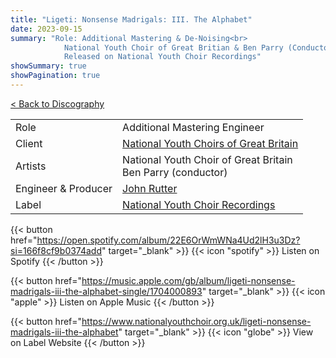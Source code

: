 ```yaml
---
title: "Ligeti: Nonsense Madrigals: III. The Alphabet"
date: 2023-09-15
summary: "Role: Additional Mastering & De-Noising<br>
            National Youth Choir of Great Britian & Ben Parry (Conductor)<br>
            Released on National Youth Choir Recordings"
showSummary: true
showPagination: true
---
```

[< Back to Discography](/discography)

| | |
|-|-|
|Role|Additional Mastering Engineer|
|Client|[National Youth Choirs of Great Britain](https://nycgb.org.uk)|
|Artists|National Youth Choir of Great Britain<br>Ben Parry (conductor)|
|Engineer & Producer|[John Rutter](https://johnrutter.com/)|
|Label|[National Youth Choir Recordings](https://www.nationalyouthchoir.org.uk/recordings)

{{< button href="https://open.spotify.com/album/22E6OrWmWNa4Ud2lH3u3Dz?si=166f8cf9b0374add" target="_blank" >}}
{{< icon "spotify" >}} Listen on Spotify
{{< /button >}}

{{< button href="https://music.apple.com/gb/album/ligeti-nonsense-madrigals-iii-the-alphabet-single/1704000893" target="_blank" >}}
{{< icon "apple" >}} Listen on Apple Music
{{< /button >}}

{{< button href="https://www.nationalyouthchoir.org.uk/ligeti-nonsense-madrigals-iii-the-alphabet" target="_blank" >}}
{{< icon "globe" >}} View on Label Website
{{< /button >}}
